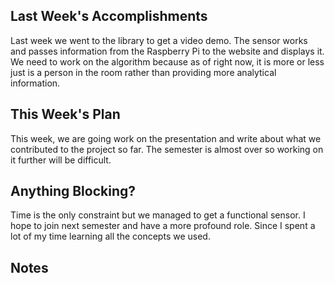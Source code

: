 ## Last Week's Accomplishments
Last week we went to the library to get a video demo. The sensor works and passes information
from the Raspberry Pi to the website and displays it. We need to work on the algorithm
because as of right now, it is more or less just is a person in the room rather than
providing more analytical information.
## This Week's Plan
This week, we are going work on the presentation and write about what we contributed
to the project so far. The semester is almost over so working on it further will be difficult.
## Anything Blocking?
Time is the only constraint but we managed to get a functional sensor. I hope to join
next semester and have a more profound role. Since I spent a lot of my time learning
all the concepts we used. 
## Notes
